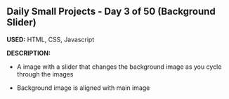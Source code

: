 ## Daily Small Projects - Day 3 of 50 (Background Slider) 

**USED:** HTML, CSS, Javascript

**DESCRIPTION:** 
* A image with a slider that changes the background image as you cycle through the images

* Background image is aligned with main image 



